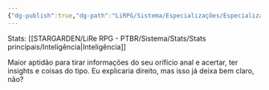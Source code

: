 ```yaml
---
{"dg-publish":true,"dg-path":"LiRPG/Sistema/Especializações/Especializações existentes/Intuição.md","permalink":"/li-rpg/sistema/especializacoes/especializacoes-existentes/intuicao/","created":"2025-01-11T01:32:05.513-03:00","updated":"2025-01-12T02:34:46.346-03:00"}
---
```



Stats: [[STARGARDEN/LiRe RPG - PTBR/Sistema/Stats/Stats principais/Inteligência\|Inteligência]]

Maior aptidão para tirar informações do seu orifício anal e acertar, ter insights e coisas do tipo. Eu explicaria direito, mas isso já deixa bem claro, não?